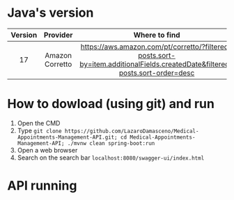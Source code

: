 # Java's version

|Version|Provider|Where to find|
|:-:|:-:|:-:|
|17|Amazon Corretto|https://aws.amazon.com/pt/corretto/?filtered-posts.sort-by=item.additionalFields.createdDate&filtered-posts.sort-order=desc|

# How to dowload (using git) and run

1. Open the CMD 
2. Type `git clone https://github.com/LazaroDamasceno/Medical-Appointments-Management-API.git; cd Medical-Appointments-Management-API; ./mvnw clean spring-boot:run`
3. Open a web browser
4. Search on the search bar `localhost:8080/swagger-ui/index.html`

# API running